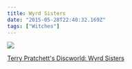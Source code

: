 ```yaml
---
title: Wyrd Sisters
date: "2015-05-28T22:40:32.169Z"
tags: ["Witches"]
---
```


<a target="_blank"  href="https://www.amazon.com/gp/product/B0071ID9IE/ref=as_li_tl?ie=UTF8&camp=1789&creative=9325&creativeASIN=B0071ID9IE&linkCode=as2&tag=onionblossom-20&linkId=3e4e943767573b3c69e8d7aee654c2d7"><img border="0" src="//ws-na.amazon-adsystem.com/widgets/q?_encoding=UTF8&MarketPlace=US&ASIN=B0071ID9IE&ServiceVersion=20070822&ID=AsinImage&WS=1&Format=_SL250_&tag=onionblossom-20" ></a><img src="//ir-na.amazon-adsystem.com/e/ir?t=onionblossom-20&l=am2&o=1&a=B0071ID9IE" width="1" height="1" border="0" alt="" style="border:none !important; margin:0px !important;" />

<a target="_blank" href="https://www.amazon.com/gp/product/B0071ID9IE/ref=as_li_tl?ie=UTF8&camp=1789&creative=9325&creativeASIN=B0071ID9IE&linkCode=as2&tag=onionblossom-20&linkId=9249bc3a5a9693d46ff8a329550e6e39">Terry Pratchett's Discworld: Wyrd Sisters</a><img src="//ir-na.amazon-adsystem.com/e/ir?t=onionblossom-20&l=am2&o=1&a=B0071ID9IE" width="1" height="1" border="0" alt="" style="border:none !important; margin:0px !important;" />
